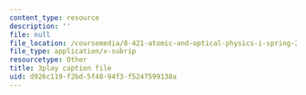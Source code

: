 ```yaml
---
content_type: resource
description: ''
file: null
file_location: /coursemedia/8-421-atomic-and-optical-physics-i-spring-2014/d926c119f2bd5f4894f3f5247599138a_TcvY8Nt0ZGA.vtt
file_type: application/x-subrip
resourcetype: Other
title: 3play caption file
uid: d926c119-f2bd-5f48-94f3-f5247599138a
---
```

